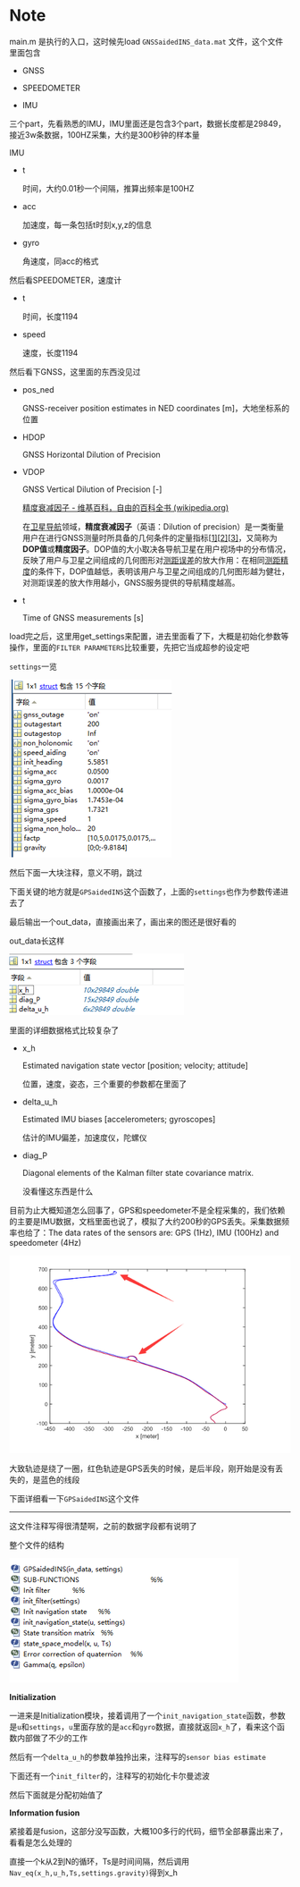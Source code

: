 # Note

main.m 是执行的入口，这时候先load `GNSSaidedINS_data.mat` 文件，这个文件里面包含

- GNSS

- SPEEDOMETER

- IMU

  

三个part，先看熟悉的IMU，IMU里面还是包含3个part，数据长度都是29849，接近3w条数据，100HZ采集，大约是300秒钟的样本量

IMU

- t

  时间，大约0.01秒一个间隔，推算出频率是100HZ

- acc

  加速度，每一条包括t时刻x,y,z的信息

- gyro

  角速度，同acc的格式

然后看SPEEDOMETER，速度计

- t

  时间，长度1194

- speed

  速度，长度1194

然后看下GNSS，这里面的东西没见过

- pos_ned

  GNSS-receiver position estimates in NED coordinates [m]，大地坐标系的位置

- HDOP

  GNSS Horizontal Dilution of Precision

- VDOP

  GNSS Vertical Dilution of Precision [-]

  [精度衰减因子 - 维基百科，自由的百科全书 (wikipedia.org)](https://zh.wikipedia.org/wiki/精度衰减因子)

  在[卫星导航](https://zh.wikipedia.org/wiki/卫星导航系统)领域，**精度衰减因子**（英语：Dilution of precision）是一类衡量用户在进行GNSS测量时所具备的几何条件的定量指标[[1\]](https://zh.wikipedia.org/wiki/精度衰减因子#cite_note-:1-1)[[2\]](https://zh.wikipedia.org/wiki/精度衰减因子#cite_note-:0-2)[[3\]](https://zh.wikipedia.org/wiki/精度衰减因子#cite_note-whugps-3)，又简称为**DOP值**或**精度因子**。DOP值的大小取决各导航卫星在用户视场中的分布情况，反映了用户与卫星之间组成的几何图形对[测距误差](https://zh.wikipedia.org/wiki/测量误差)的放大作用：在相同[测距精度](https://zh.wikipedia.org/wiki/测量精度)的条件下，DOP值越低，表明该用户与卫星之间组成的几何图形越为健壮，对测距误差的放大作用越小，GNSS服务提供的导航精度越高。

- t

  Time of GNSS measurements [s]

load完之后，这里用get_settings来配置，进去里面看了下，大概是初始化参数等操作，里面的`FILTER PARAMETERS`比较重要，先把它当成超参的设定吧

`settings`一览

![image-20210123160433035](MdAsset/note/image-20210123160433035.png)

然后下面一大块注释，意义不明，跳过

下面关键的地方就是`GPSaidedINS`这个函数了，上面的`settings`也作为参数传递进去了

最后输出一个out_data，直接画出来了，画出来的图还是很好看的

out_data长这样

![image-20210123160457883](MdAsset/note/image-20210123160457883.png)

里面的详细数据格式比较复杂了

- x_h

  Estimated navigation state vector [position; velocity; attitude]

  位置，速度，姿态，三个重要的参数都在里面了

- delta_u_h

  Estimated IMU biases [accelerometers; gyroscopes]

  估计的IMU偏差，加速度仪，陀螺仪

- diag_P

  Diagonal elements of the Kalman filter state covariance matrix.

  没看懂这东西是什么

  

目前为止大概知道怎么回事了，GPS和speedometer不是全程采集的，我们依赖的主要是IMU数据，文档里面也说了，模拟了大约200秒的GPS丢失。采集数据频率也给了：The data rates of the sensors are: GPS (1Hz), IMU (100Hz) and speedometer (4Hz)

![image-20210123164839125](MdAsset/note/image-20210123164839125.png)

大致轨迹是绕了一圈，红色轨迹是GPS丢失的时候，是后半段，刚开始是没有丢失的，是蓝色的线段

下面详细看一下`GPSaidedINS`这个文件

---

这文件注释写得很清楚啊，之前的数据字段都有说明了

整个文件的结构

![image-20210123164411683](MdAsset/note/image-20210123164411683.png)

**Initialization**

一进来是Initialization模块，接着调用了一个`init_navigation_state`函数，参数是`u`和`settings`，`u`里面存放的是`acc`和`gyro`数据，直接就返回`x_h`了，看来这个函数内部做了不少的工作

然后有一个`delta_u_h`的参数单独拎出来，注释写的`sensor bias estimate`

下面还有一个`init_filter`的，注释写的初始化卡尔曼滤波

然后下面就是分配初始值了

**Information fusion**

紧接着是fusion，这部分没写函数，大概100多行的代码，细节全部暴露出来了，看看是怎么处理的

直接一个k从2到N的循环，Ts是时间间隔，然后调用`Nav_eq(x_h,u_h,Ts,settings.gravity)`得到x_h